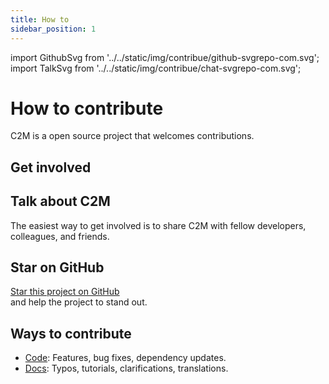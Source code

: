 ```yaml
---
title: How to
sidebar_position: 1
---
```


import GithubSvg from '../../static/img/contribue/github-svgrepo-com.svg';
import TalkSvg from '../../static/img/contribue/chat-svgrepo-com.svg';

# How to contribute

C2M is a open source project that welcomes contributions.

## Get involved

<div class="row" style={{ textAlign: 'center' }}>
  <div class="col col--6">
    <div style={{ maxWidth: '300px', margin: '0 auto' }}>
      <div style={{ display: 'inline-block', height: '160px' }}>
        <TalkSvg />
      </div>
      <h2>Talk about C2M</h2>
      <p>
        The easiest way to get involved is to share C2M with fellow developers, colleagues, and friends.
      </p>
    </div>
  </div>
  <div class="col col--6">
    <div style={{ maxWidth: '300px', margin: '0 auto' }}>
      <div style={{ display: 'inline-block', height: '164px' }}>
        <GithubSvg  />
      </div>
      <h2>Star on GitHub</h2>
      <p>
        <a href="https://github.com/megatroom/components-to-markdown" aria-label="Star megatroom/components-to-markdown on GitHub" target="_blank">Star this project on GitHub</a><br />
        and help the project to stand out.
      </p>
    </div>
  </div>
</div>

## Ways to contribute

- [Code](/docs/contribute/code): Features, bug fixes, dependency updates.
- [Docs](/docs/contribute/documentation): Typos, tutorials, clarifications, translations.
